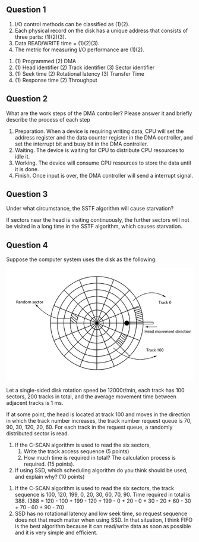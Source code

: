 ## Question 1

1. I/O control methods can be classified as (1)(2).
2. Each physical record on the disk has a unique address that consists of three parts: (1)(2)(3).
3. Data READ/WRITE time = (1)(2)(3).
4. The metric for measuring I/O performance are (1)(2).

1) (1) Programmed (2) DMA
2) (1) Head identifier (2) Track identifier (3) Sector identifier
3) (1) Seek time (2) Rotational latency (3) Transfer Time
4) (1) Response time (2) Throughput

## Question 2

What are the work steps of the DMA controller? Please answer it and briefly describe the process of each step

1. Preparation. When a device is requiring writing data, CPU will set the address register and the data counter register in the DMA controller, and set the interrupt bit and busy bit in the DMA controller.
2. Waiting. The device is waiting for CPU to distribute CPU resources to idle it.
3. Working. The device will consume CPU resources to store the data until it is done.
4. Finish. Once input is over, the DMA controller will send a interrupt signal.

## Question 3

Under what circumstance, the SSTF algorithm will cause starvation?

If sectors near the head is visiting continuously, the further sectors will not be visited in a long time in the SSTF algorithm, which causes starvation.

## Question 4

Suppose the computer system uses the disk as the following:

![](QQ截图20200514162715.png)

Let a single-sided disk rotation speed be 12000r/min, each track has 100 sectors, 200 tracks in total, and the average movement time between adjacent tracks is 1 ms.

If at some point, the head is located at track 100 and moves in the direction in which the track number increases, the track number request queue is 70, 90, 30, 120, 20, 60. For each track in the request queue, a randomly distributed sector is read.

1. If the C-SCAN algorithm is used to read the six sectors,
   1. Write the track access sequence (5 points)
   2. How much time is required in total? The calculation process is required. (15 points).
2. If using SSD, which scheduling algorithm do you think should be used, and explain why? (10 points)

1) If the C-SCAN algorithm is used to read the six sectors, the track sequence is 100, 120, 199, 0, 20, 30, 60, 70, 90. Time required in total is 388. (388 = 120 - 100 + 199 - 120 + 199 - 0 + 20 - 0 + 30 - 20 + 60 - 30 + 70 - 60 + 90 - 70)
2) SSD has no rotational latency and low seek time, so request sequence does not that much matter when using SSD. In that situation, I think FIFO is the best algorithm because it can read/write data as soon as possible and it is very simple and efficient.
